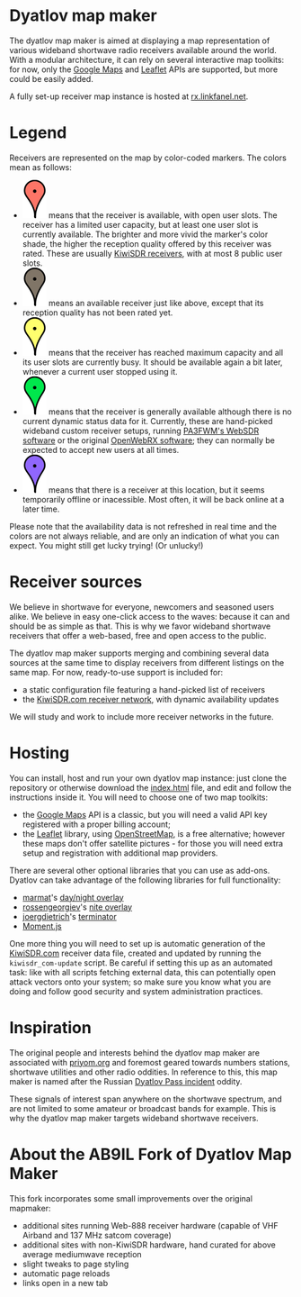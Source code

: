 # Dyatlov map maker

The dyatlov map maker is aimed at displaying a map representation of various wideband shortwave radio receivers available around the world. With a modular architecture, it can rely on several interactive map toolkits: for now, only the [Google Maps](https://developers.google.com/maps/documentation/javascript/tutorial) and [Leaflet](https://leafletjs.com/) APIs are supported, but more could be easily added.

A fully set-up receiver map instance is hosted at [rx.linkfanel.net](http://rx.linkfanel.net/).

# Legend

Receivers are represented on the map by color-coded markers. The colors mean as follows:

- ![Red marker](doc/FD7567.svg) means that the receiver is available, with open user slots. The receiver has a limited user capacity, but at least one user slot is currently available. The brighter and more vivid the marker's color shade, the higher the reception quality offered by this receiver was rated. These are usually [KiwiSDR receivers](http://kiwisdr.com/), with at most 8 public user slots.
- ![Gray marker](doc/807567.svg) means an available receiver just like above, except that its reception quality has not been rated yet.
- ![Yellow marker](doc/FFFF6E.svg) means that the receiver has reached maximum capacity and all its user slots are currently busy. It should be available again a bit later, whenever a current user stopped using it.
- ![Green marker](doc/00E74C.svg) means that the receiver is generally available although there is no current dynamic status data for it. Currently, these are hand-picked wideband custom receiver setups, running [PA3FWM's WebSDR software](http://websdr.org/) or the original [OpenWebRX software](http://sdr.hu/openwebrx); they can normally be expected to accept new users at all times.
- ![Purple marker](doc/9067FD.svg) means that there is a receiver at this location, but it seems temporarily offline or inacessible. Most often, it will be back online at a later time.

Please note that the availability data is not refreshed in real time and the colors are not always reliable, and are only an indication of what you can expect. You might still get lucky trying! (Or unlucky!)

# Receiver sources

We believe in shortwave for everyone, newcomers and seasoned users alike. We believe in easy one-click access to the waves: because it can and should be as simple as that. This is why we favor wideband shortwave receivers that offer a web-based, free and open access to the public.

The dyatlov map maker supports merging and combining several data sources at the same time to display receivers from different listings on the same map. For now, ready-to-use support is included for:

- a static configuration file featuring a hand-picked list of receivers
- the [KiwiSDR.com receiver network](http://kiwisdr.com/public/), with dynamic availability updates

We will study and work to include more receiver networks in the future.

# Hosting

You can install, host and run your own dyatlov map instance: just clone the repository or otherwise download the [index.html](index.html) file, and edit and follow the instructions inside it. You will need to choose one of two map toolkits:

- the [Google Maps](https://developers.google.com/maps/documentation/javascript/tutorial) API is a classic, but you will need a valid API key registered with a proper billing account;
- the [Leaflet](https://leafletjs.com/) library, using [OpenStreetMap](https://www.openstreetmap.org/), is a free alternative; however these maps don't offer satellite pictures - for those you will need extra setup and registration with additional map providers.

There are several other optional libraries that you can use as add-ons. Dyatlov can take advantage of the following libraries for full functionality:

- [marmat](https://github.com/marmat)'s [day/night overlay](https://github.com/marmat/google-maps-api-addons)
- [rossengeorgiev](https://github.com/rossengeorgiev)'s [nite overlay](https://github.com/rossengeorgiev/nite-overlay)
- [joergdietrich](https://github.com/joergdietrich)'s [terminator](https://github.com/joergdietrich/Leaflet.Terminator)
- [Moment.js](https://momentjs.com/)

One more thing you will need to set up is automatic generation of the [KiwiSDR.com](http://kiwisdr.com/public/) receiver data file, created and updated by running the `kiwisdr_com-update` script. Be careful if setting this up as an automated task: like with all scripts fetching external data, this can potentially open attack vectors onto your system; so make sure you know what you are doing and follow good security and system administration practices.

# Inspiration

The original people and interests behind the dyatlov map maker are associated with [priyom.org](http://priyom.org/) and foremost geared towards numbers stations, shortwave utilities and other radio oddities. In reference to this, this map maker is named after the Russian [Dyatlov Pass incident](https://en.wikipedia.org/wiki/Dyatlov_Pass_incident) oddity.

These signals of interest span anywhere on the shortwave spectrum, and are not limited to some amateur or broadcast bands for example. This is why the dyatlov map maker targets wideband shortwave receivers.

# About the AB9IL Fork of Dyatlov Map Maker

This fork incorporates some small improvements over the original mapmaker:

- additional sites running Web-888 receiver hardware (capable of VHF Airband and 137 MHz satcom coverage)
- additional sites with non-KiwiSDR hardware, hand curated for above average mediumwave reception
- slight tweaks to page styling
- automatic page reloads
- links open in a new tab
